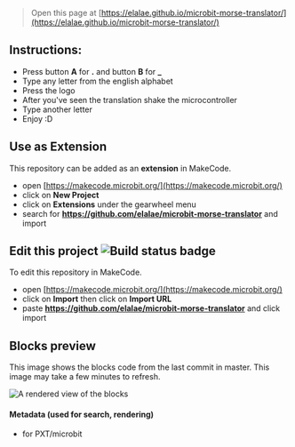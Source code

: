 
> Open this page at [https://elalae.github.io/microbit-morse-translator/](https://elalae.github.io/microbit-morse-translator/)

## Instructions:
* Press button **A** for **.** and button **B** for **_**
* Type any letter from the english alphabet
* Press the logo
* After you've seen the translation shake the microcontroller
* Type another letter
* Enjoy :D 


## Use as Extension

This repository can be added as an **extension** in MakeCode.

* open [https://makecode.microbit.org/](https://makecode.microbit.org/)
* click on **New Project**
* click on **Extensions** under the gearwheel menu
* search for **https://github.com/elalae/microbit-morse-translator** and import

## Edit this project ![Build status badge](https://github.com/elalae/microbit-morse-translator/workflows/MakeCode/badge.svg)

To edit this repository in MakeCode.

* open [https://makecode.microbit.org/](https://makecode.microbit.org/)
* click on **Import** then click on **Import URL**
* paste **https://github.com/elalae/microbit-morse-translator** and click import

## Blocks preview

This image shows the blocks code from the last commit in master.
This image may take a few minutes to refresh.

![A rendered view of the blocks](https://github.com/elalae/microbit-morse-translator/raw/master/.github/makecode/blocks.png)

#### Metadata (used for search, rendering)

* for PXT/microbit
